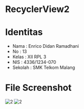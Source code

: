# RecyclerView2

# Identitas
* Nama : Enrico Didan Ramadhani
* No : 13
* Kelas : XII RPL 3
* NIS : 4336/1234-070
* Sekolah : SMK Telkom Malang

# File Screenshot
![2](https://cloud.githubusercontent.com/assets/22855247/20037908/a99ae376-a45c-11e6-9a4b-28607052ad40.png)
![2](https://cloud.githubusercontent.com/assets/22855247/20037908/a99ae376-a45c-11e6-9a4b-28607052ad40.png)
